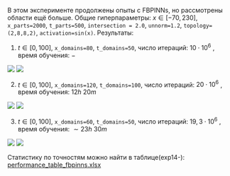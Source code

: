 В этом эксперименте продолжены опыты с FBPINNs, но рассмотрены области ещё больше. Общие гиперпараметры: $x \in [-70,230]$, `x_parts=2000`, `t_parts=500`, `intersection = 2.0`, `unnorm=1.2`, `topology=(2,8,8,2)`, `activation=sin(x)`.
Результаты:

1. $t \in [0,100]$, `x_domains=80`, `t_domains=50`, число итераций: $10\cdot 10^{6}$ , время обучения: $-$   
<img src="https://github.com/mikhakuv/PINNs/blob/main/pictures/exp53_charts_15_1.png">  
<img src="https://github.com/mikhakuv/PINNs/blob/main/pictures/exp53_charts_15_2.png">  

2. $t \in [0,100]$, `x_domains=120`, `t_domains=100`, число итераций: $20\cdot 10^{6}$ , время обучения: $12h\ 20m$   
<img src="https://github.com/mikhakuv/PINNs/blob/main/pictures/exp53_charts_16_1.png">  
<img src="https://github.com/mikhakuv/PINNs/blob/main/pictures/exp53_charts_16_2.png">

3. $t \in [0,100]$, `x_domains=60`, `t_domains=50`, число итераций: $19,3\cdot 10^{6}$ , время обучения: $\sim 23h\ 30m$   
<img src="https://github.com/mikhakuv/PINNs/blob/main/pictures/exp53_charts_17_1.png">  
<img src="https://github.com/mikhakuv/PINNs/blob/main/pictures/exp53_charts_17_2.png">  

Статистику по точностям можно найти в таблице(exp14-): [performance_table_fbpinns.xlsx](https://github.com/mikhakuv/PINNs/blob/main/statistics/performance_table_fbpinns.xlsx)  
